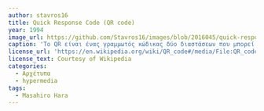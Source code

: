 ```yaml
---
author: stavros16
title: Quick Response Code (QR code)
year: 1994
image_url: https://github.com/Stavros16/images/blob/2016045/quick-response-code.png
caption: 'Το QR είναι ένας γραμμωτός κώδικας δύο διαστάσεων που μπορεί να περιέχει δεδομένα για εντοπισμό,ταυτοποίηση προιόντων ή να παραπέμπει σε σελίδες και εφαρμογές. Δημιουργήθηκε από τον Masahiro Hara και χρησιμοποιόταν από την αυτοκινητοβιομηχανία της Ιαπωνίας για τον εντοπισμό ανταλλακτικών οχημάτων σε τμήματα παραγωγής άλλα πλέον έχει αποκτήσει μεγάλη ποικιλία χρήσεων όπως την χρήση του για πληρωμές,αποκτήση πληροφοριών και για την προβολή διαφόρων πολυμέσων.  '
license_url: 'https://en.wikipedia.org/wiki/QR_code#/media/File:QR_code_for_mobile_English_Wikipedia.svg'
license_text: Courtesy of Wikipedia
categories:
  - Αρχέτυπα 
  - hypermedia
tags:
  - Masahiro Hara 
---
```

